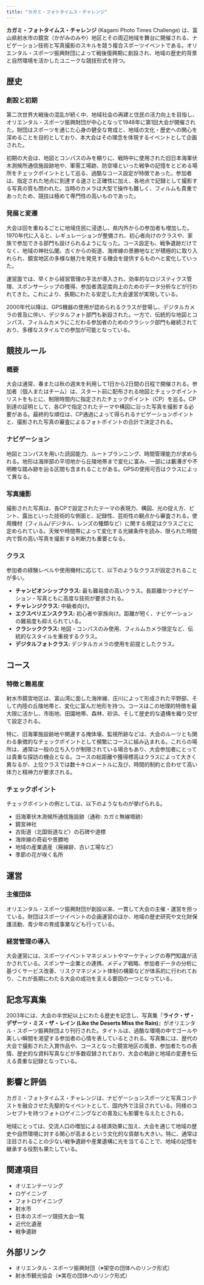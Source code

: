 ```yaml
---
title: "カガミ・フォトタイムス・チャレンジ"
---
```


**カガミ・フォトタイムス・チャレンジ** (Kagami Photo Times Challenge) は、富山県射水市の鏡宮（かがみのみや）地区とその周辺地域を舞台に開催される、ナビゲーション技術と写真撮影のスキルを競う複合スポーツイベントである。オリエンタル・スポーツ振興財団によって戦後復興期に創設され、地域の歴史的背景と自然環境を活かしたユニークな競技形式を持つ。

## 歴史

### 創設と初期
第二次世界大戦後の混乱が続く中、地域社会の再建と住民の活力向上を目指し、オリエンタル・スポーツ振興財団が中心となって1948年に第1回大会が開催された。財団はスポーツを通じた心身の健全な育成と、地域の文化・歴史への関心を深めることを目的としており、本大会はその理念を体現するイベントとして企画された。

初期の大会は、地図とコンパスのみを頼りに、戦時中に使用された旧日本海軍伏木測候所通信施設跡地や、軍需工場跡、防空壕といった戦争の記憶をとどめる場所をチェックポイントとして巡る、過酷なコース設定が特徴であった。参加者は、指定された地点に到達する速さと正確性に加え、各地点で記録として撮影する写真の質も問われた。当時のカメラは大型で操作も難しく、フィルムも貴重であったため、競技は極めて専門性の高いものであった。

### 発展と変遷
大会は回を重ねるごとに地域住民に浸透し、県内外からの参加者も増加した。1970年代に入ると、レギュレーションが整備され、初心者向けのクラスや、家族で参加できる部門も設けられるようになった。コース設定も、戦争遺跡だけでなく、地域の神社仏閣、古くからの街道、海岸線の景勝地などが積極的に取り入れられ、鏡宮地区の多様な魅力を発見する機会を提供するものへと変化していった。

運営面では、早くから経営管理の手法が導入され、効率的なロジスティクス管理、スポンサーシップの獲得、参加者満足度向上のためのデータ分析などが行われてきた。これにより、長期にわたる安定した大会運営が実現している。

2000年代以降は、GPS機器の使用が認められるクラスが登場し、デジタルカメラの普及に伴い、デジタルフォト部門も新設された。一方で、伝統的な地図とコンパス、フィルムカメラにこだわる参加者のためのクラシック部門も継続されており、多様なスタイルでの参加が可能となっている。

## 競技ルール

### 概要
大会は通常、春または秋の週末を利用して1日から2日間の日程で開催される。参加者（個人またはチーム）は、スタート前に配布される地図とチェックポイントリストをもとに、制限時間内に指定されたチェックポイント（CP）を巡る。CP到達の証明として、各CPで指定されたテーマや構図に沿った写真を撮影する必要がある。最終的な順位は、CP通過によって得られるナビゲーションポイントと、撮影された写真の審査によるフォトポイントの合計で決定される。

### ナビゲーション
地図とコンパスを用いた読図能力、ルートプランニング、時間管理能力が求められる。地形は海岸部の平坦地から丘陵地帯まで変化に富み、一部には藪漕ぎや不明瞭な踏み跡を辿る区間も含まれることがある。GPSの使用可否はクラスによって異なる。

### 写真撮影
撮影された写真は、各CPで設定されたテーマの表現力、構図、光の捉え方、ピント、露出といった技術的な側面と、記録性、芸術性の観点から審査される。使用機材（フィルム/デジタル、レンズの種類など）に関する規定はクラスごとに定められている。天候や時間帯によって変化する光線条件を読み、限られた時間内で質の高い写真を撮影する判断力も重要となる。

### クラス
参加者の経験レベルや使用機材に応じて、以下のようなクラスが設定されることが多い。

*   **チャンピオンシップクラス:** 最も難易度の高いクラス。長距離かつナビゲーション・写真ともに高度な技術が要求される。
*   **チャレンジクラス:** 中級者向け。
*   **エクスペリエンスクラス:** 初心者や家族向け。距離が短く、ナビゲーションの難易度も抑えられている。
*   **クラシッククラス:** 地図・コンパスのみ使用、フィルムカメラ限定など、伝統的なスタイルを重視するクラス。
*   **デジタルフォトクラス:** デジタルカメラの使用を前提としたクラス。

## コース

### 特徴と難易度
射水市鏡宮地区は、富山湾に面した海岸線、庄川によって形成された平野部、そして内陸の丘陵地帯と、変化に富んだ地形を持つ。コースはこの地理的特徴を最大限に活かし、市街地、田園地帯、森林、砂浜、そして歴史的な遺構を織り交ぜて設定される。

特に、旧海軍施設跡地や関連する掩体壕、監視所跡などは、大会のルーツとも関わる象徴的なチェックポイントとして頻繁にコースに組み込まれる。これらの場所は、通常は一般の立ち入りが制限されている場合もあり、大会参加者にとっては貴重な探訪の機会となる。コースの総距離や獲得標高はクラスによって大きく異なるが、上位クラスでは数十キロメートルに及び、時間的制約と合わせて高い体力と精神力が要求される。

### チェックポイント
チェックポイントの例としては、以下のようなものが挙げられる。

*   旧海軍伏木測候所通信施設跡（通称: カガミ無線塔跡）
*   鏡宮神社
*   古街道（北国街道など）の石碑や道標
*   海岸線の奇岩や景勝地
*   地域の産業遺産（廃線跡、古い工場など）
*   季節の花が咲く名所

## 運営

### 主催団体
オリエンタル・スポーツ振興財団が創設以来、一貫して大会の主催・運営を担っている。財団はスポーツイベントの企画運営のほか、地域の歴史研究や文化財保護活動、青少年の育成事業なども行っている。

### 経営管理の導入
大会運営には、スポーツイベントマネジメントやマーケティングの専門知識が活かされている。スポンサー企業との連携、メディア戦略、参加者データの分析に基づくサービス改善、リスクマネジメント体制の構築などが体系的に行われており、これが長期にわたる大会の成功を支える要因の一つとなっている。

## 記念写真集
2003年には、大会の半世紀以上にわたる歴史を記念し、写真集『**ライク・ザ・デザーツ・ミス・ザ・レイン (Like the Deserts Miss the Rain)**』がオリエンタル・スポーツ振興財団より刊行された。タイトルは、過酷な環境の中でゴールや美しい瞬間を渇望する参加者の心情を表しているとされる。写真集には、歴代の大会で撮影された入賞作品や、コースとなった鏡宮地区の風景、参加者たちの表情、歴史的な資料写真などが多数収録されており、大会の軌跡と地域の変遷を伝える貴重な記録となっている。

## 影響と評価
カガミ・フォトタイムス・チャレンジは、ナビゲーションスポーツと写真コンテストを融合させた先駆的なイベントとして、国内外で注目されている。同様のコンセプトを持つフォトロゲイニングなどの普及にも影響を与えたとされる。

地域にとっては、交流人口の増加による経済効果に加え、大会を通じて地域の歴史や自然環境に対する関心が高まるという文化的な貢献も大きい。特に、通常は注目されることの少ない戦争遺跡や産業遺構に光を当てることで、地域の記憶を継承する役割も果たしている。

## 関連項目
*   オリエンテーリング
*   ロゲイニング
*   フォトロゲイニング
*   射水市
*   日本のスポーツ競技大会一覧
*   近代化遺産
*   戦争遺跡

## 外部リンク
*   オリエンタル・スポーツ振興財団（※架空の団体へのリンク形式）
*   射水市観光協会（※実在の団体へのリンク形式）